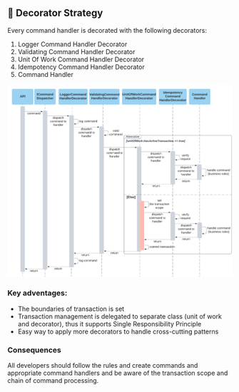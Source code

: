 ﻿## :currency_exchange: Decorator Strategy
Every command handler is decorated with the following decorators:
1. Logger Command Handler Decorator
2. Validating Command Handler Decorator
3. Unit Of Work Command Handler Decorator
4. Idempotency Command Handler Decorator
5. Command Handler

![image](./assets/DecoratorStrategy.png)

### Key adventages:
- The boundaries of transaction is set
- Transaction management is delegated to separate class (unit of work and decorator), thus it supports Single Responsibility Principle
- Easy way to apply more decorators to handle cross-cutting patterns

### Consequences

All developers should follow the rules and create commands and appropriate command handlers and be aware of the transaction scope and chain of command processing.
